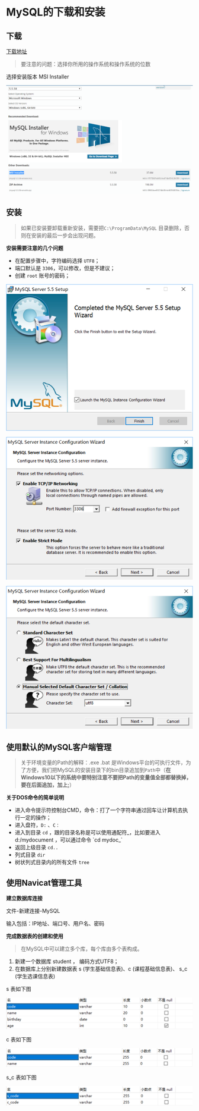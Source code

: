 # MySQL的下载和安装

## 下载

[下载地址](https://dev.mysql.com/downloads/mysql/)

> 要注意的问题：选择你所用的操作系统和操作系统的位数

选择安装版本 MSI Installer

![](/assets/001.png)

## 安装

> 如果已安装要卸载重新安装，需要把`C:\ProgramData\MySQL` 目录删除，否则在安装的最后一步会出现问题。

**安装需要注意的几个问题**

* 在配置步骤中，字符编码选择 `UTF8`；
* 端口默认是 `3306`，可以修改，但是不建议；
* 创建 `root` 账号的密码；

![](/assets/002.png)

![](/assets/003.png)

![](/assets/004.png)

## 使用默认的MySQL客户端管理

> 关于环境变量的Path的解释：.exe .bat 是Windows平台的可执行文件，为了方便，我们把MySQL的安装目录下的bin目录追加到`Path`中（**在Windows10以下的系统中要特别注意不要把Path的变量值全部都替换掉，要在后面追加，加上;**）

**关于DOS命令的简单说明**

* 进入命令提示符控制台CMD，命令：打了一个字符串通过回车让计算机去执行一定的操作；
* 进入盘符，`D:` 、`C：`
* 进入到目录 `cd` ，跟的目录名称是可以使用通配符_，比如要进入 d:/mydocument ，可以通过命令 \`cd mydoc_\`
* 返回上级目录 `cd..`
* 列式目录 `dir`
* 树状列式目录内的所有文件 `tree`

## 使用Navicat管理工具

**建立数据库连接**

文件-新建连接-MySQL

输入包括：IP地址、端口号、用户名、密码

**完成数据表的创建和使用**

> 在MySQL中可以建立多个库，每个库由多个表构成。

1. 新建一个数据库 student ， 编码方式UTF8；
2. 在数据库上分别新建数据表 s \(学生基础信息表\)、c \(课程基础信息表\)、 s\_c \(学生选课信息表\)

s 表如下图

![](/assets/011.png)

c 表如下图

![](/assets/012.png)

s\_c 表如下图

![](/assets/013.png)

